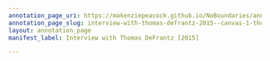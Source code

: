```yaml
---
annotation_page_uri: https://makenziepeacock.github.io/NoBoundaries/annotations/interview-with-thomas-defrantz-2015--canvas-1-thomas-defrantz.json
annotation_page_slug: interview-with-thomas-defrantz-2015--canvas-1-thomas-defrantz
layout: annotation_page
manifest_label: Interview with Thomas DeFrantz [2015]

---
```

